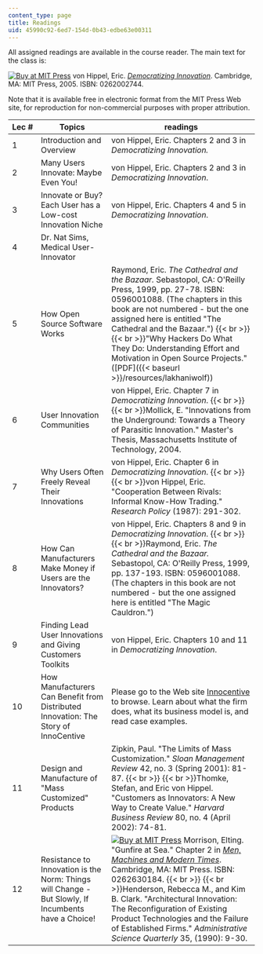 ```yaml
---
content_type: page
title: Readings
uid: 45990c92-6ed7-154d-0b43-edbe63e00311
---
```


All assigned readings are available in the course reader. The main text for the class is:

[![Buy at MIT Press](/images/mp_logo.gif)](https://mitpress.mit.edu/books/democratizing-innovation) von Hippel, Eric. [_Democratizing Innovation_](https://mitpress.mit.edu/books/democratizing-innovation). Cambridge, MA: MIT Press, 2005. ISBN: 0262002744.

Note that it is available free in electronic format from the MIT Press Web site, for reproduction for non-commercial purposes with proper attribution.

| Lec # | Topics | readings |
| --- | --- | --- |
| 1 | Introduction and Overview | von Hippel, Eric. Chapters 2 and 3 in _Democratizing Innovation._ |
| 2 | Many Users Innovate: Maybe Even You! | von Hippel, Eric. Chapters 2 and 3 in _Democratizing Innovation_. |
| 3 | Innovate or Buy? Each User has a Low-cost Innovation Niche | von Hippel, Eric. Chapters 4 and 5 in _Democratizing Innovation_. |
| 4 | Dr. Nat Sims, Medical User-Innovator | &nbsp; |
| 5 | How Open Source Software Works | Raymond, Eric. _The Cathedral and the Bazaar._ Sebastopol, CA: O'Reilly Press, 1999, pp. 27-78. ISBN: 0596001088. (The chapters in this book are not numbered - but the one assigned here is entitled "The Cathedral and the Bazaar.")  {{< br >}}  {{< br >}}"Why Hackers Do What They Do: Understanding Effort and Motivation in Open Source Projects." ([PDF]({{< baseurl >}}/resources/lakhaniwolf)) |
| 6 | User Innovation Communities | von Hippel, Eric. Chapter 7 in _Democratizing Innovation_.  {{< br >}}  {{< br >}}Mollick, E. "Innovations from the Underground: Towards a Theory of Parasitic Innovation." Master's Thesis, Massachusetts Institute of Technology, 2004. |
| 7 | Why Users Often Freely Reveal Their Innovations | von Hippel, Eric. Chapter 6 in _Democratizing Innovation_.  {{< br >}}  {{< br >}}von Hippel, Eric. "Cooperation Between Rivals: Informal Know-How Trading." _Research Policy_ (1987): 291-302. |
| 8 | How Can Manufacturers Make Money if Users are the Innovators? | von Hippel, Eric. Chapters 8 and 9 in _Democratizing Innovation_.  {{< br >}}  {{< br >}}Raymond, Eric. _The Cathedral and the Bazaar._ Sebastopol, CA: O'Reilly Press, 1999, pp. 137-193. ISBN: 0596001088. (The chapters in this book are not numbered - but the one assigned here is entitled "The Magic Cauldron.") |
| 9 | Finding Lead User Innovations and Giving Customers Toolkits | von Hippel, Eric. Chapters 10 and 11 in _Democratizing Innovation_. |
| 10 | How Manufacturers Can Benefit from Distributed Innovation: The Story of InnoCentive | Please go to the Web site [Innocentive](http://www.innocentive.com/) to browse. Learn about what the firm does, what its business model is, and read case examples. |
| 11 | Design and Manufacture of "Mass Customized" Products | Zipkin, Paul. "The Limits of Mass Customization." _Sloan Management Review_ 42, no. 3 (Spring 2001): 81-87.  {{< br >}}  {{< br >}}Thomke, Stefan, and Eric von Hippel. "Customers as Innovators: A New Way to Create Value." _Harvard Business Review_ 80, no. 4 (April 2002): 74-81. |
| 12 | Resistance to Innovation is the Norm: Things will Change - But Slowly, If Incumbents have a Choice! | [![Buy at MIT Press](/images/mp_logo.gif)](https://mitpress.mit.edu/books/men-machines-and-modern-times-50th-anniversary-edition) Morrison, Elting. "Gunfire at Sea." Chapter 2 in [_Men, Machines and Modern Times_](https://mitpress.mit.edu/books/men-machines-and-modern-times-50th-anniversary-edition). Cambridge, MA: MIT Press. ISBN: 0262630184.  {{< br >}}  {{< br >}}Henderson, Rebecca M., and Kim B. Clark. "Architectural Innovation: The Reconfiguration of Existing Product Technologies and the Failure of Established Firms." _Administrative Science Quarterly_ 35, (1990): 9-30.